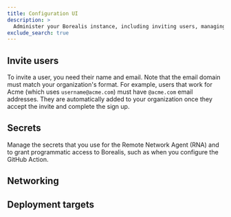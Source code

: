 ```yaml
---
title: Configuration UI
description: >
  Administer your Borealis instance, including inviting users, managing deployment targets, and generating secrets.
exclude_search: true
---
```



## Invite users

To invite a user, you need their name and email. Note that the email domain must match your organization's format. For example, users that work for Acme (which uses `username@acme.com`) must have `@acme.com` email addresses. They are automatically added to your organization once they accept the invite and complete the sign up.

## Secrets

Manage the secrets that you use for the Remote Network Agent (RNA) and to grant programmatic access to Borealis, such as when you configure the GitHub Action.

## Networking

## Deployment targets